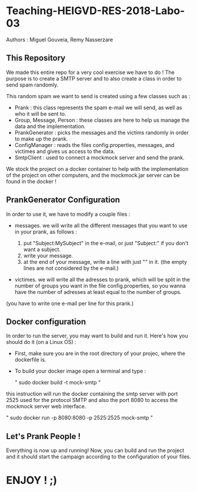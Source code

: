 # Teaching-HEIGVD-RES-2018-Labo-03

Authors : Miguel Gouveia, Remy Nasserzare

## This Repository

We made this entire repo for a very cool exercise we have to do !
The purpose is to create a SMTP server and to also create a class in order to send spam randomly.

This random spam we want to send is created using a few classes such as :

* Prank : this class represents the spam e-mail we will send, as well as who it will be sent to.
* Group, Message, Person : these classes are here to help us manage the data and the implementation.
* PrankGenerator : picks the messages and the victims randomly in order to make up the prank.
* ConfigManager : reads the files config.properties, messages, and victimes and gives us access to the data.
* SmtpClient : used to connect a mockmock server and send the prank.

We stock the project on a docker container to help with the implementation of the project on other computers, 
and the mockmock.jar server can be found in the docker !

## PrankGenerator Configuration

In order to use it, we have to modify a couple files :

* messages. we will write all the different messages that you want to use in your prank, as follows :

  1) put "Subject:MySubject" in the e-mail, or just "Subject:" if you don't want a subject.
  2) write your message.
  3) at the end of your message, write a line with just "" in it.
     (the empty lines are not considered by the e-mail.)

* victimes. we will write all the adresses to prank, which will be split in the number of groups you want in the file 
  config.properties, so you wanna have the number of adresses at least equal to the number of groups.
  
(you have to write one e-mail per line for this prank.)

## Docker configuration

In order to run the server, you may want to build and run it.
Here's how you should do it (on a Linux OS) :

* First, make sure you are in the root directory of your projec, where the dockerfile is.

* To build your docker image open a terminal and type :

     " sudo docker build -t mock-smtp "

this instruction will run the docker containing the smtp server with port 2525 used for the protocol SMTP and
also the port 8080 to access the mockmock server web interface.

   " sudo docker run -p 8080:8080 -p 2525:2525 mock-smtp "

## Let's Prank People !

Everything is now up and running!
Now, you can build and run the project and it should start the campaign according to the configuration of your files.

# ENJOY ! ;)
